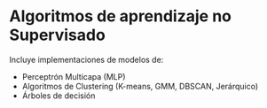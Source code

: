 # Algoritmos de aprendizaje no Supervisado
Incluye implementaciones de modelos de:

- Perceptrón Multicapa (MLP) 
- Algoritmos de Clustering (K-means, GMM, DBSCAN, Jerárquico) 
- Árboles de decisión 
